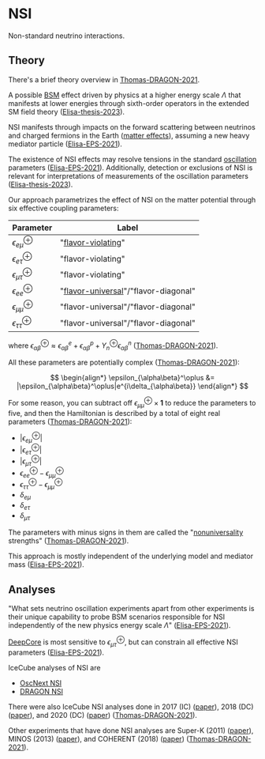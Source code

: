 # NSI

Non-standard neutrino interactions.

## Theory

There's a brief theory overview in [Thomas-DRAGON-2021](https://journals.aps.org/prd/pdf/10.1103/PhysRevD.104.072006).

A possible [BSM](bsm.md) effect driven by physics at a higher energy scale $\Lambda$ that manifests at lower energies through sixth-order operators in the extended SM field theory ([Elisa-thesis-2023](https://seafile.rlp.net/f/f660b4d52dc04953bb36/)).

NSI manifests through impacts on the forward scattering between neutrinos and charged fermions in the Earth ([matter effects](matter-effects.md)), assuming a new heavy mediator particle ([Elisa-EPS-2021](https://pos.sissa.it/398/245/pdf)).

The existence of NSI effects may resolve tensions in the standard [oscillation](oscillation.md) parameters ([Elisa-EPS-2021](https://pos.sissa.it/398/245/pdf)). Additionally, detection or exclusions of NSI is relevant for interpretations of measurements of the oscillation parameters ([Elisa-thesis-2023](https://seafile.rlp.net/f/f660b4d52dc04953bb36/)).

Our approach parametrizes the effect of NSI on the matter potential through six effective coupling parameters:

| Parameter                    | Label                                |
| ---------------------------- | ------------------------------------ |
| $\epsilon_{e\mu}^\oplus$     | "[flavor-violating](flavor-changing-neutral-current.md)"                   |
| $\epsilon_{e\tau}^\oplus$    | "flavor-violating"                   |
| $\epsilon_{\mu\tau}^\oplus$  | "flavor-violating"                   |
| $\epsilon_{ee}^\oplus$       | "[flavor-universal](flavor-universality.md)"/"flavor-diagonal" |
| $\epsilon_{\mu\mu}^\oplus$   | "flavor-universal"/"flavor-diagonal" |
| $\epsilon_{\tau\tau}^\oplus$ | "flavor-universal"/"flavor-diagonal" |

where $\epsilon_{\alpha\beta}^\oplus \approx \epsilon_{\alpha\beta}^e + \epsilon_{\alpha\beta}^p + Y_n^\oplus\epsilon_{\alpha\beta}^n$ ([Thomas-DRAGON-2021](https://journals.aps.org/prd/pdf/10.1103/PhysRevD.104.072006)).

All these parameters are potentially complex ([Thomas-DRAGON-2021](https://journals.aps.org/prd/pdf/10.1103/PhysRevD.104.072006)):

$$
\begin{align*}
    \epsilon_{\alpha\beta}^\oplus &= |\epsilon_{\alpha\beta}^\oplus|e^{i\delta_{\alpha\beta}}
\end{align*}
$$

For some reason, you can subtract off $\epsilon_{\mu\mu}^\oplus \times \mathbf{1}$ to reduce the parameters to five, and then the Hamiltonian is described by a total of eight real parameters ([Thomas-DRAGON-2021](https://journals.aps.org/prd/pdf/10.1103/PhysRevD.104.072006)):

- $\vert\epsilon_{e\mu}^\oplus\vert$
- $\vert\epsilon_{e\tau}^\oplus\vert$
- $\vert\epsilon_{\mu\tau}^\oplus\vert$
- $\epsilon_{ee}^\oplus - \epsilon_{\mu\mu}^\oplus$
- $\epsilon_{\tau\tau}^\oplus - \epsilon_{\mu\mu}^\oplus$
- $\delta_{e\mu}$
- $\delta_{e\tau}$
- $\delta_{\mu\tau}$

The parameters with minus signs in them are called the "[nonuniversality](flavor-universality.md) strengths" ([Thomas-DRAGON-2021](https://journals.aps.org/prd/pdf/10.1103/PhysRevD.104.072006)).

This approach is mostly independent of the underlying model and mediator mass ([Elisa-EPS-2021](https://pos.sissa.it/398/245/pdf)).

## Analyses

"What sets neutrino oscillation experiments apart from other experiments is their unique capability to probe BSM scenarios responsible for NSI independently of the new physics energy scale $\Lambda$" ([Elisa-EPS-2021](https://pos.sissa.it/398/245/pdf)).

[DeepCore](deepcore.md) is most sensitive to $\epsilon_{\mu\tau}^\oplus$, but can constrain all effective NSI parameters ([Elisa-EPS-2021](https://pos.sissa.it/398/245/pdf)).

IceCube analyses of NSI are

- [OscNext NSI](oscnext-nsi.md)
- [DRAGON NSI](dragon-nsi.md)

There were also IceCube NSI analyses done in 2017 (IC) ([paper](https://link.springer.com/article/10.1007/JHEP01(2017)141)), 2018 (DC) ([paper](https://journals.aps.org/prd/pdf/10.1103/PhysRevD.97.072009)), and 2020 (DC) ([paper](https://link.springer.com/article/10.1007/JHEP03(2020)105)) ([Thomas-DRAGON-2021](https://journals.aps.org/prd/pdf/10.1103/PhysRevD.104.072006)).

Other experiments that have done NSI analyses are Super-K (2011) ([paper](https://journals.aps.org/prd/abstract/10.1103/PhysRevD.84.113008)), MINOS (2013) ([paper](https://journals.aps.org/prd/abstract/10.1103/PhysRevD.88.072011)), and COHERENT (2018) ([paper](https://link.springer.com/article/10.1007/JHEP07(2018)037)) ([Thomas-DRAGON-2021](https://journals.aps.org/prd/pdf/10.1103/PhysRevD.104.072006)).
